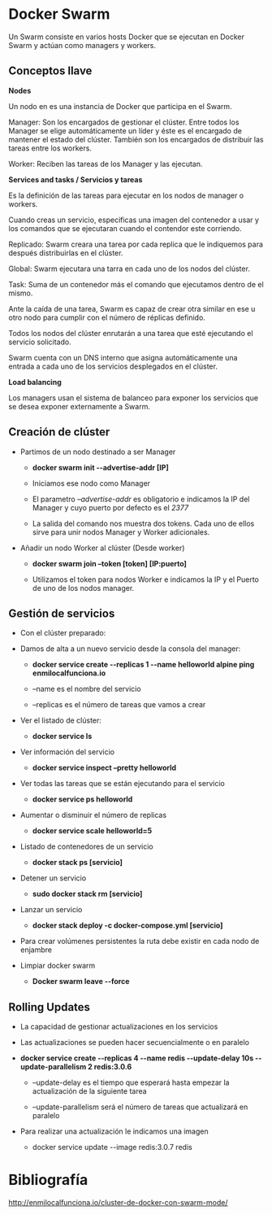 # Docker Swarm

Un Swarm consiste en varios hosts Docker que se ejecutan en Docker Swarm y actúan como managers y workers.

## Conceptos llave

**Nodes**

Un nodo en es una instancia de Docker que participa en el Swarm.

Manager: Son los encargados de gestionar el clúster. Entre todos los Manager se elige automáticamente un líder y éste es el encargado de mantener el estado del clúster. También son los encargados de distribuir las tareas entre los workers.

Worker: Reciben las tareas de los Manager y las ejecutan.

**Services and tasks / Servicios y tareas**

Es la definición de las tareas para ejecutar en los nodos de manager o workers.

Cuando creas un servicio, especificas una imagen del contenedor a usar y los comandos que se ejecutaran cuando el contendor este corriendo.

Replicado: Swarm creara una tarea por cada replica que le indiquemos para después distribuirlas en el clúster.

Global: Swarm ejecutara una tarra en cada uno de los nodos del clúster.

Task: Suma de un contenedor más el comando que ejecutamos dentro de el mismo.

Ante la caída de una tarea, Swarm es capaz de crear otra similar en ese u otro nodo para cumplir con el número de réplicas definido.

Todos los nodos del clúster enrutarán a una tarea que esté ejecutando el servicio solicitado.

Swarm cuenta con un DNS interno que asigna automáticamente una entrada a cada uno de los servicios desplegados en el clúster.

**Load balancing**

Los managers usan el sistema de balanceo para exponer los servicios que se desea exponer externamente a Swarm.

## Creación de clúster

-   Partimos de un nodo destinado a ser Manager

    -   **docker swarm init --advertise-addr \[IP\]**

    -   Iniciamos ese nodo como Manager

    -   El parametro *–advertise-addr* es obligatorio e indicamos la IP del Manager y cuyo puerto por defecto es el *2377*

    -   La salida del comando nos muestra dos tokens. Cada uno de ellos sirve para unir nodos Manager y Worker adicionales.

-   Añadir un nodo Worker al clúster (Desde worker)

    -   **docker swarm join –token \[token\] \[IP:puerto\]**

    -   Utilizamos el token para nodos Worker e indicamos la IP y el Puerto de uno de los nodos manager.

## Gestión de servicios

-   Con el clúster preparado:

-   Damos de alta a un nuevo servicio desde la consola del manager:

    -   **docker service create --replicas 1 --name helloworld alpine ping enmilocalfunciona.io**

    -   –name es el nombre del servicio

    -   –replicas es el número de tareas que vamos a crear

-   Ver el listado de clúster:

    -   **docker service ls**

-   Ver información del servicio

    -   **docker service inspect –pretty helloworld**

-   Ver todas las tareas que se están ejecutando para el servicio

    -   **docker service ps helloworld**

-   Aumentar o disminuir el número de replicas

    -   **docker service scale helloworld=5**

-   Listado de contenedores de un servicio

    -   **docker stack ps \[servicio\]**

-   Detener un servicio

    -   **sudo docker stack rm \[servicio\]**

-   Lanzar un servicio

    -   **docker stack deploy -c docker-compose.yml \[servicio\]**

-   Para crear volúmenes persistentes la ruta debe existir en cada nodo de enjambre

-   Limpiar docker swarm

    -   **Docker swarm leave --force**

## Rolling Updates

-   La capacidad de gestionar actualizaciones en los servicios

-   Las actualizaciones se pueden hacer secuencialmente o en paralelo

-   **docker service create --replicas 4 --name redis --update-delay 10s --update-parallelism 2 redis:3.0.6**

    -   –update-delay es el tiempo que esperará hasta empezar la actualización de la siguiente tarea

    -   –update-parallelism será el número de tareas que actualizará en paralelo

-   Para realizar una actualización le indicamos una imagen

    -   docker service update --image redis:3.0.7 redis

# Bibliografía

[<span class="underline">http://enmilocalfunciona.io/cluster-de-docker-con-swarm-mode/</span>](http://enmilocalfunciona.io/cluster-de-docker-con-swarm-mode/)
